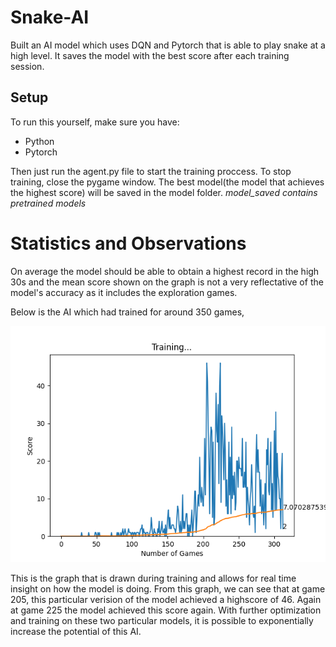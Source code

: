 # Snake-AI
Built an AI model which uses DQN and Pytorch that is able to play snake at a high level.
It saves the model with the best score after each training session.

## Setup
To run this yourself, make sure you have:
* Python
* Pytorch

Then just run the agent.py file to start the training proccess. To stop training, close the pygame window.
The best model(the model that achieves the highest score) will be saved in the model folder.
*model_saved contains pretrained models*

# Statistics and Observations
On average the model should be able to obtain a highest record in the high 30s and the mean score shown on the graph is not a very reflectative of the model's accuracy as it includes the exploration games.

Below is the AI which had trained for around 350 games,

![Figure 1](imgs/Figure_1.png)
<p>
This is the graph that is drawn during training and allows for real time insight on how the model is doing.
From this graph, we can see that at game 205, this particular verision of the model achieved a highscore of 46. Again at game 225 the model achieved this score again. With further optimization and training on these two particular models, it is possible to exponentially increase the potential of this AI.
</p>

